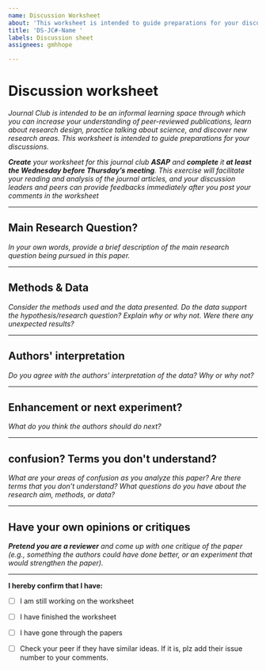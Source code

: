 ```yaml
---
name: Discussion Worksheet
about: 'This worksheet is intended to guide preparations for your discussions in the Journal club. '
title: 'DS-JC#-Name '
labels: Discussion sheet
assignees: gmhhope

---
```


# Discussion worksheet
*Journal Club is intended to be an informal learning space through which you can increase your understanding of peer-reviewed publications, learn about research design, practice talking about science, and discover new research areas. This worksheet is intended to guide preparations for your discussions.*

***Create** your worksheet for this journal club **ASAP** and **complete** it **at least the Wednesday before Thursday’s meeting**. This exercise will facilitate your reading and analysis of the journal articles, and your discussion leaders and peers can provide feedbacks immediately after you post your comments in the worksheet*


----------------------
## Main Research Question?
*In your own words, provide a brief description of the main research question being pursued in this paper.*







----------------------
## Methods & Data
*Consider the methods used and the data presented. Do the data support the hypothesis/research question? Explain why or why not. Were there any unexpected results?*







----------------------
## Authors' interpretation
*Do you agree with the authors’ interpretation of the data? Why or why not?*




----------------------
## Enhancement or next experiment?
*What do you think the authors should do next?*






----------------------
## confusion? Terms you don't understand?
*What are your areas of confusion as you analyze this paper?  Are there terms that you don’t understand? What questions do you have about the research aim, methods, or data?*







----------------------
## Have your own opinions or critiques
***Pretend you are a reviewer** and come up with one critique of the paper (e.g., something the authors could have done better, or an experiment that would strengthen the paper).*



-----------------------
**I hereby confirm that I have:**
- [ ] I am still working on the worksheet
- [ ] I have finished the worksheet
- [ ] I have gone through the papers
- [ ] Check your peer if they have similar ideas. If it is, plz add their issue number to your comments. 



